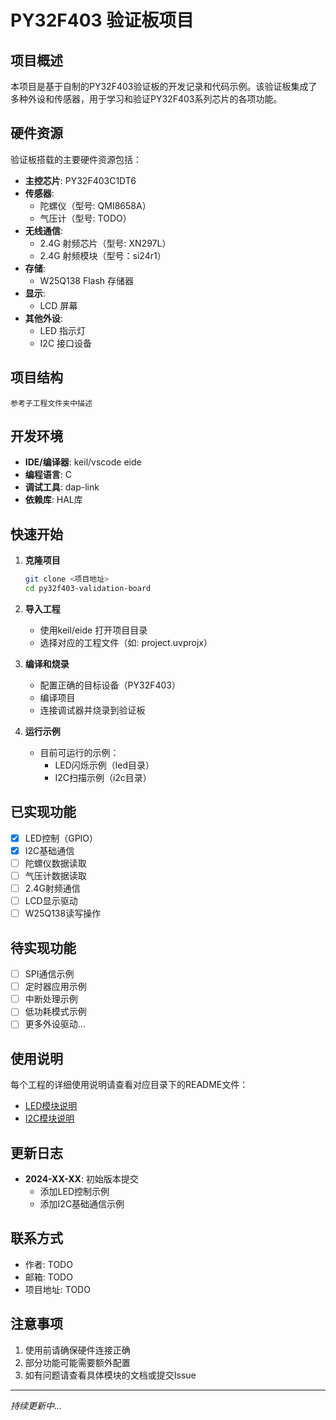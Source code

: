 # PY32F403 验证板项目

## 项目概述

本项目是基于自制的PY32F403验证板的开发记录和代码示例。该验证板集成了多种外设和传感器，用于学习和验证PY32F403系列芯片的各项功能。

## 硬件资源

验证板搭载的主要硬件资源包括：

- **主控芯片**: PY32F403C1DT6
- **传感器**:
  - 陀螺仪（型号: QMI8658A）
  - 气压计（型号: TODO）
- **无线通信**:
  - 2.4G 射频芯片（型号: XN297L）
  - 2.4G 射频模块（型号：si24r1）
- **存储**:
  - W25Q138 Flash 存储器
- **显示**:
  - LCD 屏幕
- **其他外设**:
  - LED 指示灯
  - I2C 接口设备

## 项目结构

```
参考子工程文件夹中描述
```

## 开发环境

- **IDE/编译器**: keil/vscode eide
- **编程语言**: C
- **调试工具**: dap-link
- **依赖库**: HAL库

## 快速开始

1. **克隆项目**
   ```bash
   git clone <项目地址>
   cd py32f403-validation-board
   ```

2. **导入工程**
   - 使用keil/eide 打开项目目录
   - 选择对应的工程文件（如: project.uvprojx）

3. **编译和烧录**
   - 配置正确的目标设备（PY32F403）
   - 编译项目
   - 连接调试器并烧录到验证板

4. **运行示例**
   - 目前可运行的示例：
     - LED闪烁示例（led目录）
     - I2C扫描示例（i2c目录）

## 已实现功能

- [x] LED控制（GPIO）
- [x] I2C基础通信
- [ ] 陀螺仪数据读取
- [ ] 气压计数据读取
- [ ] 2.4G射频通信
- [ ] LCD显示驱动
- [ ] W25Q138读写操作

## 待实现功能

- [ ] SPI通信示例
- [ ] 定时器应用示例
- [ ] 中断处理示例
- [ ] 低功耗模式示例
- [ ] 更多外设驱动...

## 使用说明

每个工程的详细使用说明请查看对应目录下的README文件：

- [LED模块说明](led/readme.md)
- [I2C模块说明](i2c/readme.md)



## 更新日志

- **2024-XX-XX**: 初始版本提交
  - 添加LED控制示例
  - 添加I2C基础通信示例

## 联系方式

- 作者: TODO
- 邮箱: TODO
- 项目地址: TODO

## 注意事项

1. 使用前请确保硬件连接正确
2. 部分功能可能需要额外配置
3. 如有问题请查看具体模块的文档或提交Issue

---

*持续更新中...*
